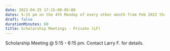 ```yaml
---
date: 2022-04-25 17:15:00-05:00
dates: 5:15 pm on the 4th Monday of every other month from Feb 2022 thru May 2022
draft: false
durationMinutes: 60
title: Scholarship Meetings - Private (LF)
---
```


Scholarship Meeting @ 5:15 - 6:15 pm.  Contact Larry F. for details.